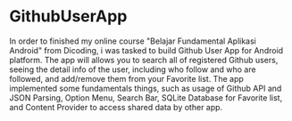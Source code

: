 # GithubUserApp

In order to finished my online course "Belajar Fundamental Aplikasi Android" from Dicoding, i was tasked to build Github User App for Android platform. The app will allows you to search all of registered Github users, seeing the detail info of the user, including who follow and who are followed, and add/remove them from your Favorite list. The app implemented some fundamentals things, such as usage of Github API and JSON Parsing, Option Menu, Search Bar, SQLite Database for Favorite list, and Content Provider to access shared data by other app.
